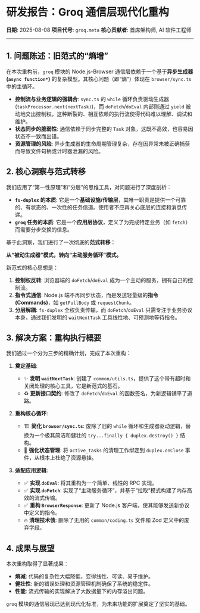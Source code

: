 # 研发报告：Groq 通信层现代化重构

**日期**: 2025-08-08
**项目代号**: `groq.meta`
**核心贡献者**: 首席架构师, AI 软件工程师

---

## 1. 问题陈述：旧范式的“熵增”

在本次重构前，`groq` 模块的 Node.js-Browser 通信层依赖于一个基于**异步生成器 (`async function*`)** 的复杂模型。其核心问题（即“熵”）体现在 `browser/sync.ts` 中的主循环。

- **控制流与业务逻辑的强耦合**: `sync.ts` 的 `while` 循环负责驱动生成器 (`taskProcessor.next(nextTask)`)，而 `doFetch`/`doEval` 内部则通过 `yield` 被动地交出控制权。这种断裂的、相互依赖的执行流使得代码难以理解、调试和维护。
- **状态同步的脆弱性**: 通信依赖于同步完整的 `Task` 对象，这既不高效，也容易因状态不一致而出错。
- **资源管理的风险**: 异步生成器的生命周期管理复杂，存在因异常未被正确捕获而导致文件句柄或计时器泄漏的风险。

## 2. 核心洞察与范式转移

我们应用了“第一性原理”和“分层”的思维工具，对问题进行了深度剖析：

- **`fs-duplex` 的本质**: 它是一个**基础设施/传输层**，其唯一职责是提供一个可靠的、有状态的、一次性的任务信道。使用者不应再关心底层的连接和消息传递。
- **`groq` 任务的本质**: 它是一个**应用层协议**，定义了为完成特定业务（如 `fetch`）而需要分步交换的信息。

基于此洞察，我们进行了一次彻底的**范式转移**：

**从“被动生成器”模式，转向“主动服务循环”模式。**

新范式的核心思想是：

1.  **控制权反转**: 浏览器端的 `doFetch`/`doEval` 成为一个主动的服务，拥有自己的控制流。
2.  **指令式通信**: Node.js 端不再同步状态，而是发送轻量级的**指令 (Commands)**，如 `getFullBody` 或 `requestChunk`。
3.  **分层解耦**: `fs-duplex` 全权负责传输，而 `doFetch`/`doEval` 只需专注于业务协议本身，通过我们发明的 `waitNextTask` 工具线性地、可预测地等待指令。

## 3. 解决方案：重构执行概要

我们通过一个分为三步的精确计划，完成了本次重构：

1.  **奠定基础**:
    - ✨ **发明 `waitNextTask`**: 创建了 `common/utils.ts`，提供了这个带有超时和关闭处理的核心工具，它是新范式的基石。
    - ♻️ **更新接口契约**: 修改了 `doFetch`/`doEval` 的函数签名，为新逻辑铺平了道路。

2.  **重构核心循环**:
    - 🏗️ **简化 `browser/sync.ts`**: 废除了旧的 `while` 循环和生成器驱动逻辑，替换为一个极其简洁和健壮的 `try...finally { duplex.destroy() }` 结构。
    - 💪 **强化状态管理**: 将 `active_tasks` 的清理工作绑定到 `duplex.onClose` 事件，从根本上杜绝了资源悬挂。

3.  **适配应用逻辑**:
    - ✅ **实现 `doEval`**: 将其重构为一个简单、线性的 RPC 实现。
    - ✅ **实现 `doFetch`**: 实现了“主动服务循环”，并基于“拉取”模式构建了内存高效的流式传输。
    - ✅ **重构 `BrowserResponse`**: 更新了 Node.js 客户端，使其能够发送新协议中定义的指令。
    - 🔥 **清理技术债**: 删除了无用的 `common/coding.ts` 文件和 Zod 定义中的废弃字段。

## 4. 成果与展望

本次重构取得了显著成果：

- **熵减**: 代码的复杂性大幅降低，变得线性、可读、易于维护。
- **健壮性**: 新的错误处理和资源管理机制确保了系统的稳定性。
- **性能**: 流式传输的实现解决了大数据量下的内存溢出问题。

`groq` 模块的通信层现已达到现代化标准，为未来功能的扩展奠定了坚实的基础。
